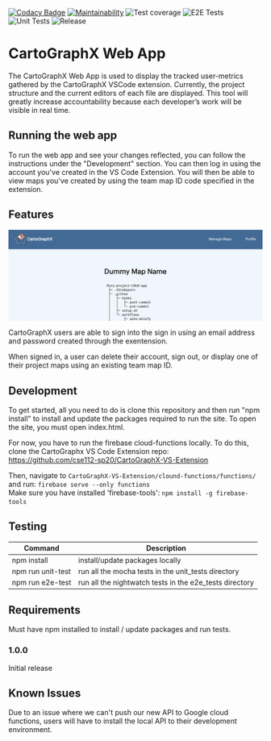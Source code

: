 [![Codacy Badge](https://app.codacy.com/project/badge/Grade/8c0827ae480d496a84255309b00e8d76)](https://www.codacy.com/gh/cse112-sp20/CartoGraphX-Web-App?utm_source=github.com&amp;utm_medium=referral&amp;utm_content=cse112-sp20/CartoGraphX-Web-App&amp;utm_campaign=Badge_Grade) [![Maintainability](https://api.codeclimate.com/v1/badges/9adcf7b86bfb69c9d32d/maintainability)](https://codeclimate.com/github/cse112-sp20/CartoGraphX-Web-App/maintainability) ![Test coverage](https://github.com/cse112-sp20/CartoGraphX-Web-App/workflows/Test%20coverage/badge.svg) ![E2E Tests](https://github.com/cse112-sp20/CartoGraphX-Web-App/workflows/E2E%20Tests/badge.svg)  ![Unit Tests](https://github.com/cse112-sp20/CartoGraphX-Web-App/workflows/Unit%20Tests/badge.svg) ![Release](https://github.com/cse112-sp20/CartoGraphX-Web-App/workflows/Release/badge.svg)

# CartoGraphX Web App

The CartoGraphX Web App is used to display the tracked user-metrics gathered by the CartoGraphX VSCode extension. Currently, the project structure and the current editors of each file are displayed. This tool will greatly increase accountability because each developer’s work will be visible in real time.

## Running the web app
To run the web app and see your changes reflected, you can follow the instructions under the "Development" section. You can then log in using the account you've created in the VS Code Extension. You will then be able to view maps you've created by using the team map ID code specified in the extension.

## Features
<img align="center" src="https://github.com/cse112-sp20/CartoGraphX-Web-App/blob/master/readme.img/CartoGraphX_webapp_mapview.png"/>

CartoGraphX users are able to sign into the sign in using an email address and password created through the exentension.

When signed in, a user can delete their account, sign out, or display one of their project maps using an existing team map ID.

## Development
To get started, all you need to do is clone this repository and then run "npm install" to
install and update the packages required to run the site. To open the site, you must open index.html.

For now, you have to run the firebase cloud-functions locally. To do this, clone the CartoGraphx VS Code Extension repo:  
https://github.com/cse112-sp20/CartoGraphX-VS-Extension  

Then, navigate to `CartoGraphX-VS-Extension/clound-functions/functions/` and run: `firebase serve --only functions`  
Make sure you have installed 'firebase-tools': `npm install -g firebase-tools`  

## Testing
| Command           | Description                                               |
| ---               | ---                                                       |
| npm install       | install/update packages locally                           |
| npm run unit-test | run all the mocha tests in the unit_tests directory       |
| npm run e2e-test  | run all the nightwatch tests in the e2e_tests directory   |

## Requirements
Must have npm installed to install / update packages and run tests.

### 1.0.0
Initial release

## Known Issues
Due to an issue where we can't push our new API to Google cloud functions, users will have to install the local API to their development environment.
